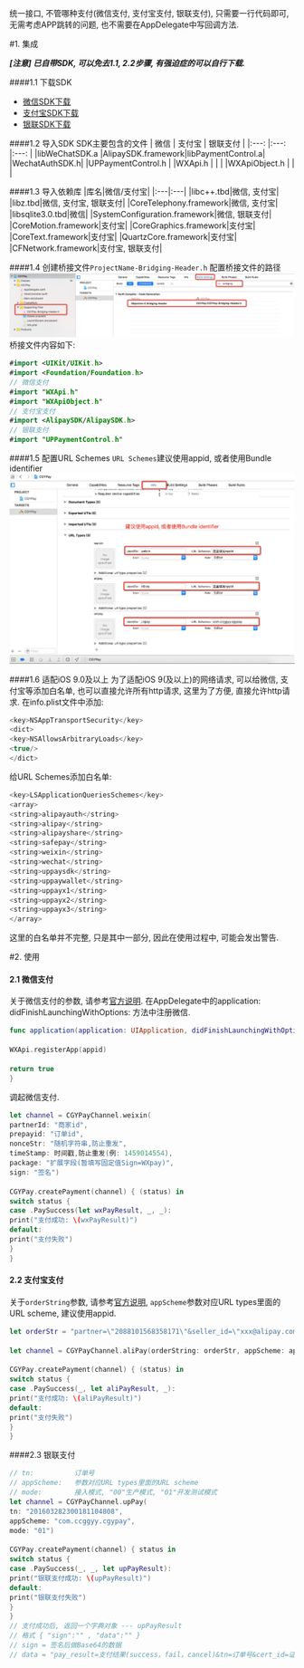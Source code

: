 统一接口, 不管哪种支付(微信支付, 支付宝支付, 银联支付), 只需要一行代码即可, 无需考虑APP跳转的问题, 也不需要在AppDelegate中写回调方法.

#1. 集成

***[注意] 已自带SDK, 可以免去1.1, 2.2步骤, 有强迫症的可以自行下载.***

####1.1 下载SDK
* [微信SDK下载](https://pay.weixin.qq.com/wiki/doc/api/app/app.php?chapter=11_1)
* [支付宝SDK下载](https://doc.open.alipay.com/doc2/detail?treeId=59&articleId=103563&docType=1)
* [银联SDK下载](https://open.unionpay.com/ajweb/help/file/toDetailPage?id=346&flag=2)

####1.2 导入SDK
SDK主要包含的文件
| 微信          | 支付宝            | 银联支付          |
|:---:          |:---:              |:---:              |
|libWeChatSDK.a |AlipaySDK.framework|libPaymentControl.a|
|WechatAuthSDK.h|                   |UPPaymentControl.h |
|WXApi.h        |                   |                   |
|WXApiObject.h  |                   |                   |

####1.3 导入依赖库
|库名|微信/支付宝|
|:---|:---|
|libc++.tbd|微信, 支付宝|
|libz.tbd|微信, 支付宝, 银联支付|
|CoreTelephony.framework|微信, 支付宝|
|libsqlite3.0.tbd|微信|
|SystemConfiguration.framework|微信, 银联支付|
|CoreMotion.framework|支付宝|
|CoreGraphics.framework|支付宝|
|CoreText.framework|支付宝|
|QuartzCore.framework|支付宝|
|CFNetwork.framework|支付宝, 银联支付|

####1.4 创建桥接文件`ProjectName-Bridging-Header.h`
配置桥接文件的路径
![](https://raw.githubusercontent.com/Chakery/images/master/CGYPay/%E6%A1%A5%E6%8E%A5%E6%96%87%E4%BB%B6%E8%B7%AF%E5%BE%84.png)
桥接文件内容如下:
```Swift
#import <UIKit/UIKit.h>
#import <Foundation/Foundation.h>
// 微信支付
#import "WXApi.h"
#import "WXApiObject.h"
// 支付宝支付
#import <AlipaySDK/AlipaySDK.h>
// 银联支付
#import "UPPaymentControl.h"
```

####1.5 配置URL Schemes
`URL Schemes`建议使用appid, 或者使用Bundle identifier
![这图片要改](https://raw.githubusercontent.com/Chakery/images/master/CGYPay/%E9%85%8D%E7%BD%AEurl.png)

####1.6 适配iOS 9.0及以上
为了适配iOS 9(及以上)的网络请求, 可以给微信, 支付宝等添加白名单, 也可以直接允许所有http请求, 这里为了方便, 直接允许http请求. 在info.plist文件中添加:
```Swift
<key>NSAppTransportSecurity</key>
<dict>
<key>NSAllowsArbitraryLoads</key>
<true/>
</dict>
```
给URL Schemes添加白名单:
```Swift
<key>LSApplicationQueriesSchemes</key>
<array>
<string>alipayauth</string>
<string>alipay</string>
<string>alipayshare</string>
<string>safepay</string>
<string>weixin</string>
<string>wechat</string>
<string>uppaysdk</string>
<string>uppaywallet</string>
<string>uppayx1</string>
<string>uppayx2</string>
<string>uppayx3</string>
</array>
```
这里的白名单并不完整, 只是其中一部分, 因此在使用过程中, 可能会发出警告.


#2. 使用

#### 2.1 微信支付
关于微信支付的参数, 请参考[官方说明](https://pay.weixin.qq.com/wiki/doc/api/app/app.php?chapter=9_12&index=2).
在AppDelegate中的application: didFinishLaunchingWithOptions: 方法中注册微信.
```Swift
func application(application: UIApplication, didFinishLaunchingWithOptions launchOptions: [NSObject: AnyObject]?) -> Bool {

WXApi.registerApp(appid)

return true
}
```
调起微信支付.
```Swift
let channel = CGYPayChannel.weixin(
partnerId: "商家id",
prepayid: "订单id",
nonceStr: "随机字符串,防止重发",
timeStamp: 时间戳,防止重发(例: 1459014554),
package: "扩展字段(暂填写固定值Sign=WXpay)",
sign: "签名")

CGYPay.createPayment(channel) { (status) in
switch status {
case .PaySuccess(let wxPayResult, _, _):
print("支付成功: \(wxPayResult)")
default:
print("支付失败")
}
}
```

#### 2.2 支付宝支付
关于`orderString`参数, 请参考[官方说明](https://doc.open.alipay.com/doc2/detail?treeId=59&articleId=103663&docType=1), `appScheme`参数对应URL types里面的URL scheme, 建议使用appid.
```Swift
let orderStr = "partner=\"2088101568358171\"&seller_id=\"xxx@alipay.com\"&out_trade_no=\"0819145412-6177\"&subject=\"我是测试数据标题\"&body=\"我时测试数据商品描述\"&total_fee=\"0.01\"&notify_url=\"http://www.xxx.com\"&service=\"mobile.securitypay.pay\"&payment_type=\"1\"&_input_charset=\"utf-8\"&it_b_pay=\"30m\"&show_url=\"m.alipay.com\"&sign=\"lBBK%2F0w5LOajrMrji7DUgEqNjIhQbidR13GovA5r3TgIbNqv231yC1NksLdw%2Ba3JnfHXoXuet6XNNHtn7VE%2BeCoRO1O%2BR1KugLrQEZMtG5jmJIe2pbjm%2F3kb%2FuGkpG%2BwYQYI51%2BhA3YBbvZHVQBYveBqK%2Bh8mUyb7GM1HxWs9k4%3D\"&sign_type=\"RSA\""

let channel = CGYPayChannel.aliPay(orderString: orderStr, appScheme: appid)

CGYPay.createPayment(channel) { (status) in
switch status {
case .PaySuccess(_, let aliPayResult, _):
print("支付成功: \(aliPayResult)")
default:
print("支付失败")
}
}
```

####2.3 银联支付
```Swift
// tn:          订单号
// appScheme:   参数对应URL types里面的URL scheme
// mode:        接入模式, "00"生产模式, "01"开发测试模式
let channel = CGYPayChannel.upPay(
tn: "201603282300181104808", 
appScheme: "com.ccggyy.cgypay", 
mode: "01")

CGYPay.createPayment(channel) { status in
switch status {
case .PaySuccess(_, _, let upPayResult):
print("银联支付成功: \(upPayResult)")
default:
print("银联支付失败")
}
}
// 支付成功后, 返回一个字典对象 --- upPayResult
// 格式 { "sign":"" , "data":"" }
// sign = 签名后做Base64的数据
// data = "pay_result=支付结果(success，fail，cancel)&tn=订单号&cert_id=证书id"
```
